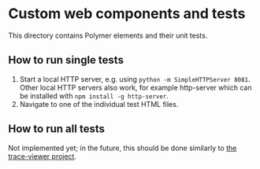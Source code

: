 Custom web components and tests
========

This directory contains Polymer elements and their unit tests.

How to run single tests
--------

1. Start a local HTTP server, e.g. using `python -m SimpleHTTPServer 8081`.
   Other local HTTP servers also work, for example http-server which can
   be installed with `npm install -g http-server`.
2. Navigate to one of the individual test HTML files.

How to run all tests
--------

Not implemented yet; in the future,  this should be done similarly to
[the trace-viewer project](https://github.com/google/trace-viewer).
